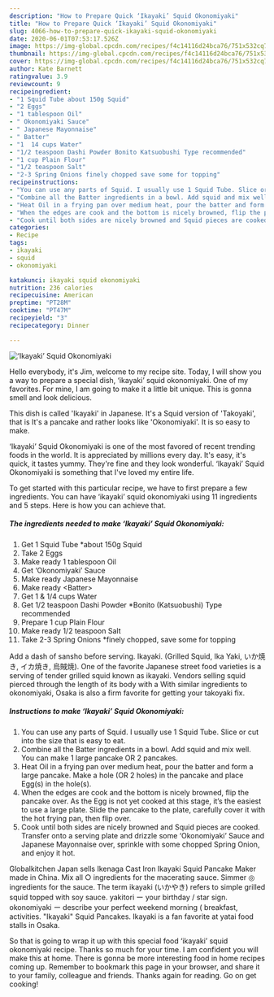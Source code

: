 ```yaml
---
description: "How to Prepare Quick ‘Ikayaki’ Squid Okonomiyaki"
title: "How to Prepare Quick ‘Ikayaki’ Squid Okonomiyaki"
slug: 4066-how-to-prepare-quick-ikayaki-squid-okonomiyaki
date: 2020-06-01T07:53:17.526Z
image: https://img-global.cpcdn.com/recipes/f4c14116d24bca76/751x532cq70/ikayaki-squid-okonomiyaki-recipe-main-photo.jpg
thumbnail: https://img-global.cpcdn.com/recipes/f4c14116d24bca76/751x532cq70/ikayaki-squid-okonomiyaki-recipe-main-photo.jpg
cover: https://img-global.cpcdn.com/recipes/f4c14116d24bca76/751x532cq70/ikayaki-squid-okonomiyaki-recipe-main-photo.jpg
author: Kate Barnett
ratingvalue: 3.9
reviewcount: 9
recipeingredient:
- "1 Squid Tube about 150g Squid"
- "2 Eggs"
- "1 tablespoon Oil"
- " Okonomiyaki Sauce"
- " Japanese Mayonnaise"
- " Batter"
- "1  14 cups Water"
- "1/2 teaspoon Dashi Powder Bonito Katsuobushi Type recommended"
- "1 cup Plain Flour"
- "1/2 teaspoon Salt"
- "2-3 Spring Onions finely chopped save some for topping"
recipeinstructions:
- "You can use any parts of Squid. I usually use 1 Squid Tube. Slice or cut into the size that is easy to eat."
- "Combine all the Batter ingredients in a bowl. Add squid and mix well. You can make 1 large pancake OR 2 pancakes."
- "Heat Oil in a frying pan over medium heat, pour the batter and form a large pancake. Make a hole (OR 2 holes) in the pancake and place Egg(s) in the hole(s)."
- "When the edges are cook and the bottom is nicely browned, flip the pancake over. As the Egg is not yet cooked at this stage, it’s the easiest to use a large plate. Slide the pancake to the plate, carefully cover it with the hot frying pan, then flip over."
- "Cook until both sides are nicely browned and Squid pieces are cooked. Transfer onto a serving plate and drizzle some ‘Okonomiyaki’ Sauce and Japanese Mayonnaise over, sprinkle with some chopped Spring Onion, and enjoy it hot."
categories:
- Recipe
tags:
- ikayaki
- squid
- okonomiyaki

katakunci: ikayaki squid okonomiyaki 
nutrition: 236 calories
recipecuisine: American
preptime: "PT28M"
cooktime: "PT47M"
recipeyield: "3"
recipecategory: Dinner

---
```



![‘Ikayaki’ Squid Okonomiyaki](https://img-global.cpcdn.com/recipes/f4c14116d24bca76/751x532cq70/ikayaki-squid-okonomiyaki-recipe-main-photo.jpg)

Hello everybody, it's Jim, welcome to my recipe site. Today, I will show you a way to prepare a special dish, ‘ikayaki’ squid okonomiyaki. One of my favorites. For mine, I am going to make it a little bit unique. This is gonna smell and look delicious.

This dish is called &#39;Ikayaki&#39; in Japanese. It&#39;s a Squid version of &#39;Takoyaki&#39;, that is It&#39;s a pancake and rather looks like &#39;Okonomiyaki&#39;. It is so easy to make.

‘Ikayaki’ Squid Okonomiyaki is one of the most favored of recent trending foods in the world. It is appreciated by millions every day. It's easy, it's quick, it tastes yummy. They're fine and they look wonderful. ‘Ikayaki’ Squid Okonomiyaki is something that I've loved my entire life.


To get started with this particular recipe, we have to first prepare a few ingredients. You can have ‘ikayaki’ squid okonomiyaki using 11 ingredients and 5 steps. Here is how you can achieve that.

<!--inarticleads1-->

##### The ingredients needed to make ‘Ikayaki’ Squid Okonomiyaki:

1. Get 1 Squid Tube *about 150g Squid
1. Take 2 Eggs
1. Make ready 1 tablespoon Oil
1. Get  ‘Okonomiyaki’ Sauce
1. Make ready  Japanese Mayonnaise
1. Make ready  &lt;Batter&gt;
1. Get 1 &amp; 1/4 cups Water
1. Get 1/2 teaspoon Dashi Powder *Bonito (Katsuobushi) Type recommended
1. Prepare 1 cup Plain Flour
1. Make ready 1/2 teaspoon Salt
1. Take 2-3 Spring Onions *finely chopped, save some for topping


Add a dash of sansho before serving. Ikayaki. (Grilled Squid, Ika Yaki, いか焼き, イカ焼き, 烏賊焼). One of the favorite Japanese street food varieties is a serving of tender grilled squid known as ikayaki. Vendors selling squid pierced through the length of its body with a With similar ingredients to okonomiyaki, Osaka is also a firm favorite for getting your takoyaki fix. 

<!--inarticleads2-->

##### Instructions to make ‘Ikayaki’ Squid Okonomiyaki:

1. You can use any parts of Squid. I usually use 1 Squid Tube. Slice or cut into the size that is easy to eat.
1. Combine all the Batter ingredients in a bowl. Add squid and mix well. You can make 1 large pancake OR 2 pancakes.
1. Heat Oil in a frying pan over medium heat, pour the batter and form a large pancake. Make a hole (OR 2 holes) in the pancake and place Egg(s) in the hole(s).
1. When the edges are cook and the bottom is nicely browned, flip the pancake over. As the Egg is not yet cooked at this stage, it’s the easiest to use a large plate. Slide the pancake to the plate, carefully cover it with the hot frying pan, then flip over.
1. Cook until both sides are nicely browned and Squid pieces are cooked. Transfer onto a serving plate and drizzle some ‘Okonomiyaki’ Sauce and Japanese Mayonnaise over, sprinkle with some chopped Spring Onion, and enjoy it hot.


Globalkitchen Japan sells Ikenaga Cast Iron Ikayaki Squid Pancake Maker made in China. Mix all ○ ingredients for the macerating sauce. Simmer ◎ ingredients for the sauce. The term ikayaki (いかやき) refers to simple grilled squid topped with soy sauce. yakitori ー your birthday / star sign. okonomiyaki ー describe your perfect weekend morning ( breakfast, activities. &#34;Ikayaki&#34; Squid Pancakes. Ikayaki is a fan favorite at yatai food stalls in Osaka. 

So that is going to wrap it up with this special food ‘ikayaki’ squid okonomiyaki recipe. Thanks so much for your time. I am confident you will make this at home. There is gonna be more interesting food in home recipes coming up. Remember to bookmark this page in your browser, and share it to your family, colleague and friends. Thanks again for reading. Go on get cooking!
